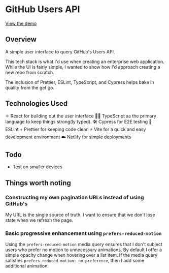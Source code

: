 # GitHub Users API

[View the demo](https://clever-twilight-811798.netlify.app)

## Overview

A simple user interface to query GitHub's Users API.

This tech stack is what I'd use when creating an enterprise web application. While the UI is fairly simple, I wanted to show how I'd approach creating a new repo from scratch.

The inclusion of Prettier, ESLint, TypeScript, and Cypress helps bake in quality from the get go.

## Technologies Used

⚛️ React for building out the user interface
💪🏾 TypeScript as the primary language to keep things strong(ly typed).
🛠 Cypress for E2E testing
🧼 ESLint + Prettier for keeping code clean
⚡️ Vite for a quick and easy development environment
☁️ Netlify for simple deployments

## Todo

- Test on smaller devices

## Things worth noting

### Constructing my own pagination URLs instead of using GitHub's

My URL is the single source of truth. I want to ensure that we don't lose state when we refresh the page.

### Basic progressive enhancement using `prefers-reduced-motion`

Using the `prefers-reduced-motion` media query ensures that I don't subject users who prefer no motion to unnecessary animations. By default I offer a simple opacity change when hovering over a list item. If the media query satisfies `prefers-reduced-motion: no-preference`, then I add some additional animation.
